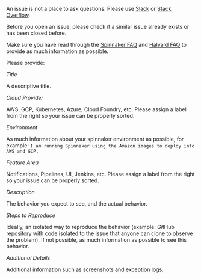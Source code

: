 An issue is not a place to ask questions. Please use [Slack](http://join.spinnaker.io) or [Stack Overflow](http://stackoverflow.com/questions/tagged/spinnaker). 

Before you open an issue, please check if a similar issue already exists or has been closed before.

Make sure you have read through the [Spinnaker FAQ](https://www.spinnaker.io/community/faqs/) and [Halyard FAQ](https://www.spinnaker.io/setup/quickstart/faq/) to provide as much information as possible.

Please provide:

*Title*

A descriptive title.

*Cloud Provider*

AWS, GCP, Kubernetes, Azure, Cloud Foundry, etc. Please assign a label from the right so your issue can be properly sorted.

*Environment*

As much information about your spinnaker environment as possible, for example: ```I am running Spinnaker using the Amazon images to deploy into AWS and GCP. ```

*Feature Area*

Notifications, Pipelines, UI, Jenkins, etc. Please assign a label from the right so your issue can be properly sorted.

*Description*

The behavior you expect to see, and the actual behavior.

*Steps to Reproduce*

Ideally, an isolated way to reproduce the behavior (example: GitHub repository with code isolated to the issue that anyone can clone to observe the problem). If not possible, as much information as possible to see this behavior.

*Additional Details*

Additional information such as screenshots and exception logs.
